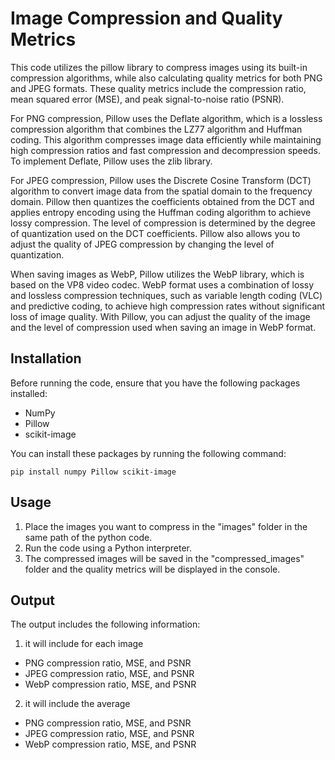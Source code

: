 # Image Compression and Quality Metrics

This code utilizes the pillow library to compress images using its built-in compression algorithms, while also calculating quality metrics for both PNG and JPEG formats. These quality metrics include the compression ratio, mean squared error (MSE), and peak signal-to-noise ratio (PSNR).

For PNG compression, Pillow uses the Deflate algorithm, which is a lossless compression algorithm that combines the LZ77 algorithm and Huffman coding. This algorithm compresses image data efficiently while maintaining high compression ratios and fast compression and decompression speeds. To implement Deflate, Pillow uses the zlib library.

For JPEG compression, Pillow uses the Discrete Cosine Transform (DCT) algorithm to convert image data from the spatial domain to the frequency domain. Pillow then quantizes the coefficients obtained from the DCT and applies entropy encoding using the Huffman coding algorithm to achieve lossy compression. The level of compression is determined by the degree of quantization used on the DCT coefficients. Pillow also allows you to adjust the quality of JPEG compression by changing the level of quantization.

When saving images as WebP, Pillow utilizes the WebP library, which is based on the VP8 video codec. WebP format uses a combination of lossy and lossless compression techniques, such as variable length coding (VLC) and predictive coding, to achieve high compression rates without significant loss of image quality. With Pillow, you can adjust the quality of the image and the level of compression used when saving an image in WebP format.


## Installation

Before running the code, ensure that you have the following packages installed:

* NumPy
* Pillow
* scikit-image

You can install these packages by running the following command:

```
pip install numpy Pillow scikit-image
```


## Usage

1. Place the images you want to compress in the "images" folder in the same path of the python code.
2. Run the code using a Python interpreter.
3. The compressed images will be saved in the "compressed_images" folder and the quality metrics will be displayed in the console.


## Output

The output includes the following information:

1. it will include for each image

* PNG compression ratio, MSE, and PSNR 
* JPEG compression ratio, MSE, and PSNR
* WebP compression ratio, MSE, and PSNR


2. it will include the average 

* PNG compression ratio, MSE, and PSNR 
* JPEG compression ratio, MSE, and PSNR
* WebP compression ratio, MSE, and PSNR